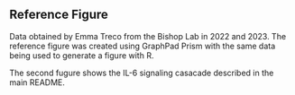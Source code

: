 ## Reference Figure
 Data obtained by Emma Treco from the Bishop Lab in 2022 and 2023. The reference figure was created using GraphPad Prism with the 
same data being used to generate a figure with R. 

The second fugure shows the IL-6 signaling casacade described in the main README.


